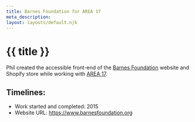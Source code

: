 ```yaml
---
title: Barnes Foundation for AREA 17
meta_description:
layout: layouts/default.njk
---
```


# {{ title }}

Phil created the accessible front-end of the [Barnes Foundation](https://www.barnesfoundation.org/) website and Shopify store while working with [AREA 17](https://area17.com/).

## Timelines:

- Work started and completed: 2015
- Website URL: https://www.barnesfoundation.org
